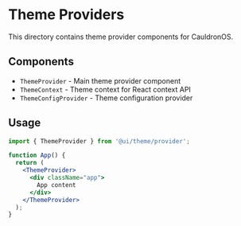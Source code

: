 # Theme Providers

This directory contains theme provider components for CauldronOS.

## Components

- `ThemeProvider` - Main theme provider component
- `ThemeContext` - Theme context for React context API
- `ThemeConfigProvider` - Theme configuration provider

## Usage

```jsx
import { ThemeProvider } from '@ui/theme/provider';

function App() {
  return (
    <ThemeProvider>
      <div className="app">
        App content
      </div>
    </ThemeProvider>
  );
}
```
